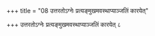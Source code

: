 +++
title = "08 उत्तरतोऽग्नेः प्रत्यङ्मुखमवस्थाप्याञ्जलिं कारयेत्"

+++
उत्तरतोऽग्नेः प्रत्यङ्मुखमवस्थाप्याञ्जलिं कारयेत् ८